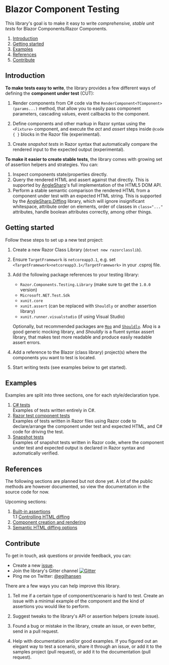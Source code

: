 # Blazor Component Testing

This library's goal is to make it easy to write _comprehensive, stable unit tests_ for Blazor Components/Razor Components.

1. [Introduction](#introduction)
2. [Getting started](#getting-started)
3. [Examples](#examples)
4. [References](#references)
5. [Contribute](#contribute)

## Introduction

**To make tests easy to write**, the library provides a few different ways of defining the **component under test** (CUT):

1. Render components from C# code via the `RenderComponent<TComponent>(params...)` method, that allow you to easily pass component parameters, cascading values, event callbacks to the component.

2. Define components and other markup in Razor syntax using the `<Fixture>` component, and execute the _act_ and _assert_ steps inside `@code { }` blocks in the Razor file (experimental).

3. Create _snapshot tests_ in Razor syntax that automatically compare the rendered input to the expected output (experimental).

**To make it easier to create stable tests**, the library comes with growing set of assertion helpers and strategies. You can:

1. Inspect components state/properties directly.
2. Query the rendered HTML and assert against that directly. This is supported by [AngleSharp](https://anglesharp.github.io/)'s full implementation of the HTML5 DOM API.
3. Perform a stable semantic comparison the rendered HTML from a component under test with an expected HTML string. This is supported by the [AngleSharp.Diffing](https://github.com/AngleSharp/AngleSharp.Diffing) library, which will ignore insignificant whitespace, attribute order on elements, order of classes in `class="..."` attributes, handle boolean attributes correctly, among other things.

## Getting started

Follow these steps to set up a new test project:

1. Create a new Razor Class Library (`dotnet new razorclasslib`).

2. Ensure `TargetFramework` is `netcoreapp3.1`, e.g. set `<TargetFramework>netcoreapp3.1</TargetFramework>` in your .csproj file.

3. Add the following package references to your testing library:

   - `Razor.Components.Testing.Library` (make sure to get the `1.0.0` version)
   - `Microsoft.NET.Test.Sdk`
   - `xunit.core`
   - `xunit.assert` (can be replaced with `Shouldly` or another assertion library)
   - `xunit.runner.visualstudio` (if using Visual Studio)

   Optionally, but recommended packages are [`Moq`](https://github.com/Moq) and [`Shouldly`](https://github.com/shouldly). _Moq_ is a good generic mocking library, and _Shouldly_ is a fluent syntax assert library, that makes test more readable and produce easily readable assert errors.

4. Add a reference to the Blazor (class library) project(s) where the components you want to test is located.

5. Start writing tests (see examples below to get started).

## Examples

Examples are split into three sections, one for each style/declaration type.

1. [C# tests](csharp-examples.md)  
   Examples of tests written entirely in C#.
2. [Razor test component tests](razor-examples.md)  
   Examples of tests written in Razor files using Razor code to declare/arrange the component under test and expected HTML, and C# code for driving the test.
3. [Snapshot tests](snapshot-examples.md)  
   Examples of snapshot tests written in Razor code, where the component under test and expected output is declared in Razor syntax and automatically verified.

## References

The following sections are planned but not done yet. A lot of the public methods are however documented, so view the documentation in the source code for now.

Upcoming sections:

1. [Built-in assertions](#)  
   1.1 [Controlling HTML diffing](#)
2. [Component creation and rendering](#)
3. [Semantic HTML diffing options](#)

## Contribute

To get in touch, ask questions or provide feedback, you can:

- Create a new [issue](https://github.com/egil/razor-components-testing-library/issues).
- Join the library's Gitter channel [![Gitter](https://badges.gitter.im/razor-components-testing-library/community.svg)](https://gitter.im/razor-components-testing-library/community?utm_source=badge&utm_medium=badge&utm_campaign=pr-badge)
- Ping me on Twitter: [@egilhansen](https://twitter.com/egilhansen)

There are a few ways you can help improve this library.

1. Tell me if a certain type of component/scenario is hard to test. Create an issue with a minimal example of the component and the kind of assertions you would like to perform.

2. Suggest tweaks to the library's API or assertion helpers (create issue).

3. Found a bug or mistake in the library, create an issue, or even better, send in a pull request.

4. Help with documentation and/or good examples. If you figured out an elegant way to test a scenario, share it through an issue, or add it to the samples project (pull request), or add it to the documentation (pull request).
